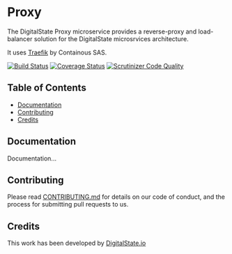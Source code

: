 # Proxy

The DigitalState Proxy microservice provides a reverse-proxy and load-balancer solution for the DigitalState microsrvices architecture.

It uses [Traefik](https://docs.traefik.io/) by Containous SAS.

[![Build Status](https://travis-ci.org/DigitalState/Proxy.svg?branch=develop)](https://travis-ci.org/DigitalState/Proxy)
[![Coverage Status](https://coveralls.io/repos/github/DigitalState/Proxy/badge.svg?branch=develop)](https://coveralls.io/github/DigitalState/Proxy?branch=develop)
[![Scrutinizer Code Quality](https://scrutinizer-ci.com/g/DigitalState/Proxy/badges/quality-score.png?b=develop)](https://scrutinizer-ci.com/g/DigitalState/Proxy/?branch=develop)

## Table of Contents

- [Documentation](#documentation)
- [Contributing](#contributing)
- [Credits](#credits)

## Documentation

Documentation...

## Contributing

Please read [CONTRIBUTING.md](CONTRIBUTING.md) for details on our code of conduct, and the process for submitting pull requests to us.

## Credits

This work has been developed by [DigitalState.io](http://digitalstate.io)
